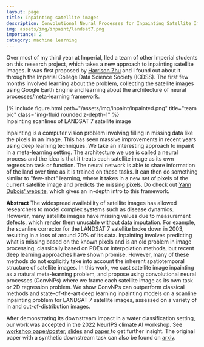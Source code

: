 ```yaml
---
layout: page
title: Inpainting satellite images
description: Convolutional Neural Processes for Inpainting Satellite Images
img: assets/img/inpaint/landsat7.png
importance: 2
category: machine learning
---
```


Over most of my third year at Imperial, Iled a team of other Imperial students on this research project, which takes a new approach to inpainting satellite images. It was first proposed by <a href="https://harrisonzhu508.github.io/">Harrison Zhu</a> and I found out about it through the Imperial College Data Science Society (ICDSS). The first few months involved learning about the problem, collecting the satellite images using Google Earth Engine and learning about the architecture of neural processes/meta-learning framework.


<div class="row">
    <div class="col-sm mt-3 mt-md-0">
        {% include figure.html path="/assets/img/inpaint/inpainted.png" title="team pic" class="img-fluid rounded z-depth-1" %}
    </div>
</div>
<div class="caption">
    Inpainting scanlines of LANDSAT 7 satellite image
</div>

Inpainting is a computer vision problem involving filling in missing data like the pixels in an image. This has seen massive improvements in recent years using deep learning techniques. We take an interesting approach to inpaint in a meta-learning setting. The architecture we use is called a neural process and the idea is that it treats each satellite image as its own regression task or function. The neural network is able to share information of the land over time as it is trained on these tasks. It can then do something similar to "few-shot" learning, where it takes in a new set of pixels of the current satellite image and predicts the missing pixels. Do check out <a href="https://yanndubs.github.io/Neural-Process-Family">Yann Dubois' website</a>, which gives an in-depth intro to this framework.

**Abstract**
The widespread availability of satellite images has allowed researchers to model complex systems such as disease dynamics. However, many satellite images have missing values due to measurement defects, which render them unusable without data imputation. For example, the scanline corrector for the LANDSAT 7 satellite broke down in 2003, resulting in a loss of around 20% of its data. Inpainting involves predicting what is missing based on the known pixels and is an old problem in image processing, classically based on PDEs or interpolation methods, but recent deep learning approaches have shown promise. However, many of these methods do not explicitly take into account the inherent spatiotemporal structure of satellite images. In this work, we cast satellite image inpainting as a natural meta-learning problem, and propose using convolutional neural processes (ConvNPs) where we frame each satellite image as its own task or 2D regression problem. We show ConvNPs can outperform classical methods and state-of-the-art deep learning inpainting models on a scanline inpainting problem for LANDSAT 7 satellite images, assessed on a variety of in and out-of-distribution images.


After demonstrating its downstream impact in a water classification setting, our work was accepted in the 2022 NeurIPS climate AI workshop. See [workshop paper/poster](https://www.climatechange.ai/papers/neurips2022/24), <a href="/assets/pdf/CSML_LANDSAT7_Inpainting.pdf">slides</a> and <a href="https://s3.us-east-1.amazonaws.com/climate-change-ai/papers/neurips2022/24/paper.pdf">paper </a> to get further insight. The original paper with a synthetic downstream task can also be found on <a href="https://arxiv.org/abs/2205.12407">arxiv</a>.